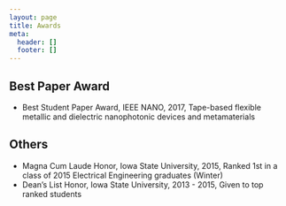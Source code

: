```yaml
---
layout: page
title: Awards
meta:
  header: []
  footer: []
---
```


## Best Paper Award

* Best Student Paper Award, IEEE NANO, 2017, Tape-based flexible metallic and dielectric nanophotonic devices and metamaterials

## Others

* Magna Cum Laude Honor, Iowa State University, 2015, Ranked 1st in a class of 2015 Electrical Engineering graduates (Winter)
* Dean’s List Honor, Iowa State University, 2013 - 2015, Given to top ranked students


 




